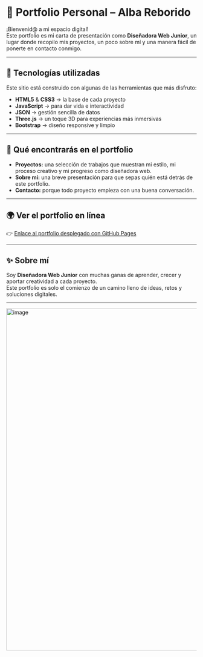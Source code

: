 # 🌟 Portfolio Personal – Alba Reborido  

¡Bienvenid@ a mi espacio digital!  
Este portfolio es mi carta de presentación como **Diseñadora Web Junior**, un lugar donde recopilo mis proyectos, un poco sobre mí y una manera fácil de ponerte en contacto conmigo.  

---

## 🚀 Tecnologías utilizadas  
Este sitio está construido con algunas de las herramientas que más disfruto:  

- **HTML5** & **CSS3** → la base de cada proyecto  
- **JavaScript** → para dar vida e interactividad  
- **JSON** → gestión sencilla de datos  
- **Three.js** → un toque 3D para experiencias más inmersivas  
- **Bootstrap** → diseño responsive y limpio  

---

## 📂 Qué encontrarás en el portfolio  

- **Proyectos:** una selección de trabajos que muestran mi estilo, mi proceso creativo y mi progreso como diseñadora web.  
- **Sobre mí:** una breve presentación para que sepas quién está detrás de este portfolio.  
- **Contacto:** porque todo proyecto empieza con una buena conversación.  

---

## 🌍 Ver el portfolio en línea  
👉 [Enlace al portfolio desplegado con GitHub Pages](https://alba-reborido.github.io/portfolio_albaReborido/index.html)  

---

## ✨ Sobre mí  
Soy **Diseñadora Web Junior** con muchas ganas de aprender, crecer y aportar creatividad a cada proyecto.  
Este portfolio es solo el comienzo de un camino lleno de ideas, retos y soluciones digitales.  

---
<img width="1895" height="905" alt="image" src="https://github.com/user-attachments/assets/8b1996a5-2bbd-4072-b20c-87e3bd00eb44" />



